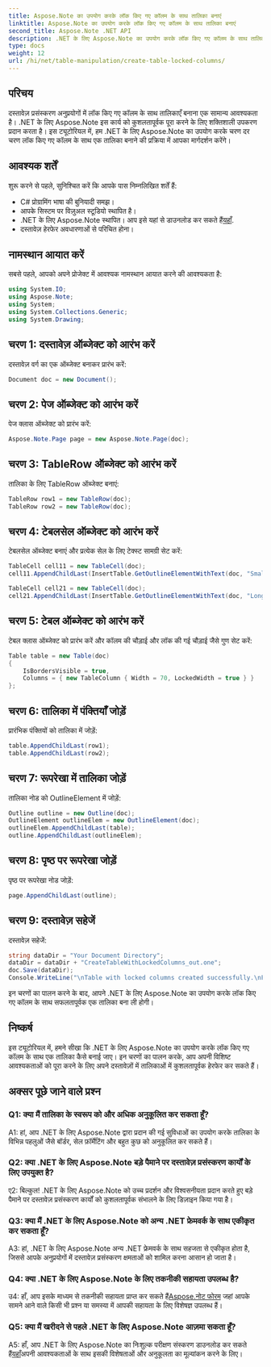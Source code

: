 ```yaml
---
title: Aspose.Note का उपयोग करके लॉक किए गए कॉलम के साथ तालिका बनाएं
linktitle: Aspose.Note का उपयोग करके लॉक किए गए कॉलम के साथ तालिका बनाएं
second_title: Aspose.Note .NET API
description: .NET के लिए Aspose.Note का उपयोग करके लॉक किए गए कॉलम के साथ तालिकाएँ बनाना सीखें। कुशल दस्तावेज़ प्रसंस्करण कार्यों के लिए चरण-दर-चरण मार्गदर्शिका।
type: docs
weight: 12
url: /hi/net/table-manipulation/create-table-locked-columns/
---
```

## परिचय

दस्तावेज़ प्रसंस्करण अनुप्रयोगों में लॉक किए गए कॉलम के साथ तालिकाएँ बनाना एक सामान्य आवश्यकता है। .NET के लिए Aspose.Note इस कार्य को कुशलतापूर्वक पूरा करने के लिए शक्तिशाली उपकरण प्रदान करता है। इस ट्यूटोरियल में, हम .NET के लिए Aspose.Note का उपयोग करके चरण दर चरण लॉक किए गए कॉलम के साथ एक तालिका बनाने की प्रक्रिया में आपका मार्गदर्शन करेंगे।

## आवश्यक शर्तें

शुरू करने से पहले, सुनिश्चित करें कि आपके पास निम्नलिखित शर्तें हैं:

- C# प्रोग्रामिंग भाषा की बुनियादी समझ।
- आपके सिस्टम पर विज़ुअल स्टूडियो स्थापित है।
-  .NET के लिए Aspose.Note स्थापित। आप इसे यहां से डाउनलोड कर सकते हैं[यहाँ](https://releases.aspose.com/note/net/).
- दस्तावेज़ हेरफेर अवधारणाओं से परिचित होना।

## नामस्थान आयात करें

सबसे पहले, आपको अपने प्रोजेक्ट में आवश्यक नामस्थान आयात करने की आवश्यकता है:

```csharp
using System.IO;
using Aspose.Note;
using System;
using System.Collections.Generic;
using System.Drawing;
```

## चरण 1: दस्तावेज़ ऑब्जेक्ट को आरंभ करें

दस्तावेज़ वर्ग का एक ऑब्जेक्ट बनाकर प्रारंभ करें:

```csharp
Document doc = new Document();
```

## चरण 2: पेज ऑब्जेक्ट को आरंभ करें

पेज क्लास ऑब्जेक्ट को प्रारंभ करें:

```csharp
Aspose.Note.Page page = new Aspose.Note.Page(doc);
```

## चरण 3: TableRow ऑब्जेक्ट को आरंभ करें

तालिका के लिए TableRow ऑब्जेक्ट बनाएं:

```csharp
TableRow row1 = new TableRow(doc);
TableRow row2 = new TableRow(doc);
```

## चरण 4: टेबलसेल ऑब्जेक्ट को आरंभ करें

टेबलसेल ऑब्जेक्ट बनाएं और प्रत्येक सेल के लिए टेक्स्ट सामग्री सेट करें:

```csharp
TableCell cell11 = new TableCell(doc);
cell11.AppendChildLast(InsertTable.GetOutlineElementWithText(doc, "Small text"));

TableCell cell21 = new TableCell(doc);
cell21.AppendChildLast(InsertTable.GetOutlineElementWithText(doc, "Long text with several words and spaces."));
```

## चरण 5: टेबल ऑब्जेक्ट को आरंभ करें

टेबल क्लास ऑब्जेक्ट को प्रारंभ करें और कॉलम की चौड़ाई और लॉक की गई चौड़ाई जैसे गुण सेट करें:

```csharp
Table table = new Table(doc)
{
    IsBordersVisible = true,
    Columns = { new TableColumn { Width = 70, LockedWidth = true } }
};
```

## चरण 6: तालिका में पंक्तियाँ जोड़ें

प्रारंभिक पंक्तियों को तालिका में जोड़ें:

```csharp
table.AppendChildLast(row1);
table.AppendChildLast(row2);
```

## चरण 7: रूपरेखा में तालिका जोड़ें

तालिका नोड को OutlineElement में जोड़ें:

```csharp
Outline outline = new Outline(doc);
OutlineElement outlineElem = new OutlineElement(doc);
outlineElem.AppendChildLast(table);
outline.AppendChildLast(outlineElem);
```

## चरण 8: पृष्ठ पर रूपरेखा जोड़ें

पृष्ठ पर रूपरेखा नोड जोड़ें:

```csharp
page.AppendChildLast(outline);
```

## चरण 9: दस्तावेज़ सहेजें

दस्तावेज़ सहेजें:

```csharp
string dataDir = "Your Document Directory";
dataDir = dataDir + "CreateTableWithLockedColumns_out.one";
doc.Save(dataDir);
Console.WriteLine("\nTable with locked columns created successfully.\nFile saved at " + dataDir);
```

इन चरणों का पालन करने के बाद, आपने .NET के लिए Aspose.Note का उपयोग करके लॉक किए गए कॉलम के साथ सफलतापूर्वक एक तालिका बना ली होगी।

## निष्कर्ष

इस ट्यूटोरियल में, हमने सीखा कि .NET के लिए Aspose.Note का उपयोग करके लॉक किए गए कॉलम के साथ एक तालिका कैसे बनाई जाए। इन चरणों का पालन करके, आप अपनी विशिष्ट आवश्यकताओं को पूरा करने के लिए अपने दस्तावेज़ों में तालिकाओं में कुशलतापूर्वक हेरफेर कर सकते हैं।

## अक्सर पूछे जाने वाले प्रश्न

### Q1: क्या मैं तालिका के स्वरूप को और अधिक अनुकूलित कर सकता हूँ?

A1: हां, आप .NET के लिए Aspose.Note द्वारा प्रदान की गई सुविधाओं का उपयोग करके तालिका के विभिन्न पहलुओं जैसे बॉर्डर, सेल फ़ॉर्मेटिंग और बहुत कुछ को अनुकूलित कर सकते हैं।

### Q2: क्या .NET के लिए Aspose.Note बड़े पैमाने पर दस्तावेज़ प्रसंस्करण कार्यों के लिए उपयुक्त है?

ए2: बिल्कुल! .NET के लिए Aspose.Note को उच्च प्रदर्शन और विश्वसनीयता प्रदान करते हुए बड़े पैमाने पर दस्तावेज़ प्रसंस्करण कार्यों को कुशलतापूर्वक संभालने के लिए डिज़ाइन किया गया है।

### Q3: क्या मैं .NET के लिए Aspose.Note को अन्य .NET फ्रेमवर्क के साथ एकीकृत कर सकता हूँ?

A3: हां, .NET के लिए Aspose.Note अन्य .NET फ्रेमवर्क के साथ सहजता से एकीकृत होता है, जिससे आपके अनुप्रयोगों में दस्तावेज़ प्रसंस्करण क्षमताओं को शामिल करना आसान हो जाता है।

### Q4: क्या .NET के लिए Aspose.Note के लिए तकनीकी सहायता उपलब्ध है?

 उ4: हाँ, आप इसके माध्यम से तकनीकी सहायता प्राप्त कर सकते हैं[Aspose.नोट फोरम](https://forum.aspose.com/c/note/28) जहां आपके सामने आने वाले किसी भी प्रश्न या समस्या में आपकी सहायता के लिए विशेषज्ञ उपलब्ध हैं।

### Q5: क्या मैं खरीदने से पहले .NET के लिए Aspose.Note आज़मा सकता हूँ?

 A5: हाँ, आप .NET के लिए Aspose.Note का निःशुल्क परीक्षण संस्करण डाउनलोड कर सकते हैं[यहाँ](https://releases.aspose.com/)अपनी आवश्यकताओं के साथ इसकी विशेषताओं और अनुकूलता का मूल्यांकन करने के लिए।